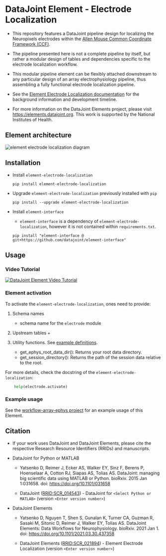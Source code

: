 # DataJoint Element - Electrode Localization

+ This repository features a DataJoint pipeline design for localizing the Neuropixels 
electrodes within the 
[Allen Mouse Common Coordinate Framework (CCF)](http://atlas.brain-map.org).

+ The pipeline presented here is not a complete pipeline by itself, but rather a 
modular design of tables and dependencies specific to the electrode localization 
workflow. 

+ This modular pipeline element can be flexibly attached downstream 
to any particular design of an array electrophysiology pipeline, thus assembling a 
fully functional electrode localization pipeline.

+ See the [Element Electrode Localization documentation](https://elements.datajoint.org/description/electrode_localization/) for the background information and development timeline.

+ For more information on the DataJoint Elements project, please visit https://elements.datajoint.org.  This work is supported by the National Institutes of Health.

## Element architecture

![element electrode localization diagram](images/diagram_electrode_localization.svg)

## Installation

+ Install `element-electrode-localization`
    ```
    pip install element-electrode-localization
    ```

+ Upgrade `element-electrode-localization` previously installed with `pip`
    ```
    pip install --upgrade element-electrode-localization
    ```

+ Install `element-interface`

    + `element-interface` is a dependency of `element-electrode-localization`, however
      it is not contained within `requirements.txt`.
     
    ```
    pip install "element-interface @ git+https://github.com/datajoint/element-interface"
    ```

## Usage

### Video Tutorial

[![DataJoint Element Video Tutorial](https://img.youtube.com/vi/YRXokFHkLGg/0.jpg)](https://www.youtube.com/watch?v=YRXokFHkLGg)


### Element activation

To activate the `element-electrode-localization`, ones need to provide:

1. Schema names
    + schema name for the `electrode` module

2. Upstream tables
     + 

3. Utility functions. See [example definitions](https://github.com/datajoint/workflow-array-ephys/blob/main/workflow_array_ephys/paths.py).
    + get_ephys_root_data_dir(): Returns your root data directory.
    + get_session_directory(): Returns the path of the session data relative to the
      root.

For more details, check the docstring of the `element-electrode-localization`:
```python
    help(electrode.activate)
```
### Example usage

See the [workflow-array-ephys project](https://github.com/datajoint/workflow-array-ephys) for an example usage of this Element.

## Citation

+ If your work uses DataJoint and DataJoint Elements, please cite the respective Research Resource Identifiers (RRIDs) and manuscripts.

+ DataJoint for Python or MATLAB
    + Yatsenko D, Reimer J, Ecker AS, Walker EY, Sinz F, Berens P, Hoenselaar A, Cotton RJ, Siapas AS, Tolias AS. DataJoint: managing big scientific data using MATLAB or Python. bioRxiv. 2015 Jan 1:031658. doi: https://doi.org/10.1101/031658

    + DataJoint ([RRID:SCR_014543](https://scicrunch.org/resolver/SCR_014543)) - DataJoint for `<Select Python or MATLAB>` (version `<Enter version number>`)

+ DataJoint Elements
    + Yatsenko D, Nguyen T, Shen S, Gunalan K, Turner CA, Guzman R, Sasaki M, Sitonic D, Reimer J, Walker EY, Tolias AS. DataJoint Elements: Data Workflows for Neurophysiology. bioRxiv. 2021 Jan 1. doi: https://doi.org/10.1101/2021.03.30.437358

    + DataJoint Elements ([RRID:SCR_021894](https://scicrunch.org/resolver/SCR_021894)) - Element Electrode Localization (version `<Enter version number>`)

